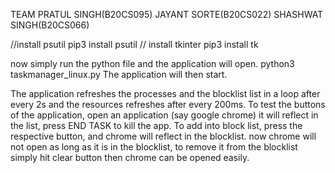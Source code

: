 TEAM
PRATUL SINGH(B20CS095)
JAYANT SORTE(B20CS022)
SHASHWAT SINGH(B20CS066)

//install psutil
pip3 install psutil
// install tkinter
pip3 install tk

now simply run the python file and the application will open.
python3 taskmanager_linux.py
The application will then start.

The application refreshes the processes and the blocklist list  in a loop after every 2s and the resources refreshes after every 200ms.
To test the buttons of the application,
open an application (say google chrome)
it will reflect in the list,
press END TASK to kill the app.
To add into block list, press the respective button, and chrome will reflect in the blocklist.
now chrome will not open as long as it is in the blocklist, to remove it from the blocklist simply hit clear button then chrome can be opened easily.